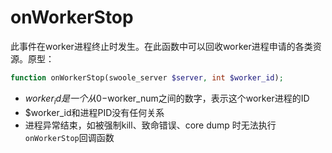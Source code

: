 # onWorkerStop

此事件在worker进程终止时发生。在此函数中可以回收worker进程申请的各类资源。原型：
```php
function onWorkerStop(swoole_server $server, int $worker_id);
```

* $worker_id是一个从0-$worker_num之间的数字，表示这个worker进程的ID
* $worker_id和进程PID没有任何关系
* 进程异常结束，如被强制kill、致命错误、core dump 时无法执行`onWorkerStop`回调函数